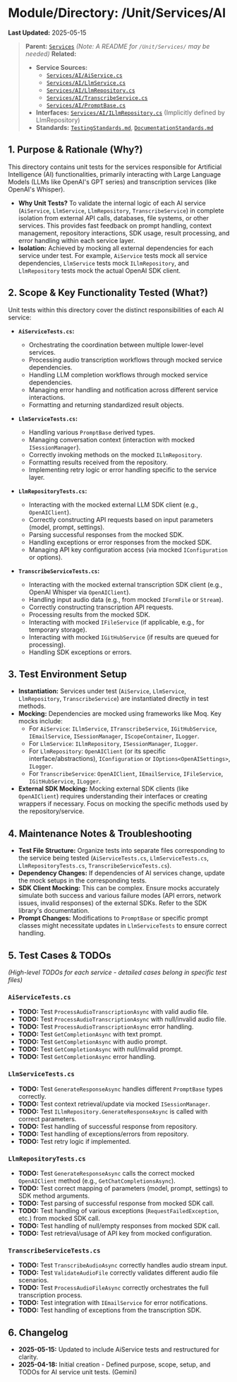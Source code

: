 # Module/Directory: /Unit/Services/AI

**Last Updated:** 2025-05-15

> **Parent:** [`Services`](../README.md)
> *(Note: A README for `/Unit/Services/` may be needed)*
> **Related:**
> * **Service Sources:**
>   * [`Services/AI/AiService.cs`](../../../../Zarichney.Server/Services/AI/AiService.cs)
>   * [`Services/AI/LlmService.cs`](../../../../Zarichney.Server/Services/AI/LlmService.cs)
>   * [`Services/AI/LlmRepository.cs`](../../../../Zarichney.Server/Services/AI/LlmRepository.cs)
>   * [`Services/AI/TranscribeService.cs`](../../../../Zarichney.Server/Services/AI/TranscribeService.cs)
>   * [`Services/AI/PromptBase.cs`](../../../../Zarichney.Server/Services/AI/PromptBase.cs)
> * **Interfaces:** [`Services/AI/ILlmRepository.cs`](../../../../Zarichney.Server/Services/AI/ILlmRepository.cs) (Implicitly defined by LlmRepository)
> * **Standards:** [`TestingStandards.md`](../../../../Docs/Standards/TestingStandards.md), [`DocumentationStandards.md`](../../../../Docs/Development/DocumentationStandards.md)

## 1. Purpose & Rationale (Why?)

This directory contains unit tests for the services responsible for Artificial Intelligence (AI) functionalities, primarily interacting with Large Language Models (LLMs like OpenAI's GPT series) and transcription services (like OpenAI's Whisper).

* **Why Unit Tests?** To validate the internal logic of each AI service (`AiService`, `LlmService`, `LlmRepository`, `TranscribeService`) in complete isolation from external API calls, databases, file systems, or other services. This provides fast feedback on prompt handling, context management, repository interactions, SDK usage, result processing, and error handling within each service layer.
* **Isolation:** Achieved by mocking all external dependencies for each service under test. For example, `AiService` tests mock all service dependencies, `LlmService` tests mock `ILlmRepository`, and `LlmRepository` tests mock the actual OpenAI SDK client.

## 2. Scope & Key Functionality Tested (What?)

Unit tests within this directory cover the distinct responsibilities of each AI service:

* **`AiServiceTests.cs`:**
    * Orchestrating the coordination between multiple lower-level services.
    * Processing audio transcription workflows through mocked service dependencies.
    * Handling LLM completion workflows through mocked service dependencies.
    * Managing error handling and notification across different service interactions.
    * Formatting and returning standardized result objects.

* **`LlmServiceTests.cs`:**
    * Handling various `PromptBase` derived types.
    * Managing conversation context (interaction with mocked `ISessionManager`).
    * Correctly invoking methods on the mocked `ILlmRepository`.
    * Formatting results received from the repository.
    * Implementing retry logic or error handling specific to the service layer.

* **`LlmRepositoryTests.cs`:**
    * Interacting with the mocked external LLM SDK client (e.g., `OpenAIClient`).
    * Correctly constructing API requests based on input parameters (model, prompt, settings).
    * Parsing successful responses from the mocked SDK.
    * Handling exceptions or error responses from the mocked SDK.
    * Managing API key configuration access (via mocked `IConfiguration` or options).

* **`TranscribeServiceTests.cs`:**
    * Interacting with the mocked external transcription SDK client (e.g., OpenAI Whisper via `OpenAIClient`).
    * Handling input audio data (e.g., from mocked `IFormFile` or `Stream`).
    * Correctly constructing transcription API requests.
    * Processing results from the mocked SDK.
    * Interacting with mocked `IFileService` (if applicable, e.g., for temporary storage).
    * Interacting with mocked `IGitHubService` (if results are queued for processing).
    * Handling SDK exceptions or errors.

## 3. Test Environment Setup

* **Instantiation:** Services under test (`AiService`, `LlmService`, `LlmRepository`, `TranscribeService`) are instantiated directly in test methods.
* **Mocking:** Dependencies are mocked using frameworks like Moq. Key mocks include:
    * For `AiService`: `ILlmService`, `ITranscribeService`, `IGitHubService`, `IEmailService`, `ISessionManager`, `IScopeContainer`, `ILogger`.
    * For `LlmService`: `ILlmRepository`, `ISessionManager`, `ILogger`.
    * For `LlmRepository`: `OpenAIClient` (or its specific interface/abstractions), `IConfiguration` or `IOptions<OpenAISettings>`, `ILogger`.
    * For `TranscribeService`: `OpenAIClient`, `IEmailService`, `IFileService`, `IGitHubService`, `ILogger`.
* **External SDK Mocking:** Mocking external SDK clients (like `OpenAIClient`) requires understanding their interfaces or creating wrappers if necessary. Focus on mocking the specific methods used by the repository/service.

## 4. Maintenance Notes & Troubleshooting

* **Test File Structure:** Organize tests into separate files corresponding to the service being tested (`AiServiceTests.cs`, `LlmServiceTests.cs`, `LlmRepositoryTests.cs`, `TranscribeServiceTests.cs`).
* **Dependency Changes:** If dependencies of AI services change, update the mock setups in the corresponding tests.
* **SDK Client Mocking:** This can be complex. Ensure mocks accurately simulate both success and various failure modes (API errors, network issues, invalid responses) of the external SDKs. Refer to the SDK library's documentation.
* **Prompt Changes:** Modifications to `PromptBase` or specific prompt classes might necessitate updates in `LlmServiceTests` to ensure correct handling.

## 5. Test Cases & TODOs

*(High-level TODOs for each service - detailed cases belong in specific test files)*

### `AiServiceTests.cs`
* **TODO:** Test `ProcessAudioTranscriptionAsync` with valid audio file.
* **TODO:** Test `ProcessAudioTranscriptionAsync` with null/invalid audio file.
* **TODO:** Test `ProcessAudioTranscriptionAsync` error handling.
* **TODO:** Test `GetCompletionAsync` with text prompt.
* **TODO:** Test `GetCompletionAsync` with audio prompt.
* **TODO:** Test `GetCompletionAsync` with null/invalid prompt.
* **TODO:** Test `GetCompletionAsync` error handling.

### `LlmServiceTests.cs`
* **TODO:** Test `GenerateResponseAsync` handles different `PromptBase` types correctly.
* **TODO:** Test context retrieval/update via mocked `ISessionManager`.
* **TODO:** Test `ILlmRepository.GenerateResponseAsync` is called with correct parameters.
* **TODO:** Test handling of successful response from repository.
* **TODO:** Test handling of exceptions/errors from repository.
* **TODO:** Test retry logic if implemented.

### `LlmRepositoryTests.cs`
* **TODO:** Test `GenerateResponseAsync` calls the correct mocked `OpenAIClient` method (e.g., `GetChatCompletionsAsync`).
* **TODO:** Test correct mapping of parameters (model, prompt, settings) to SDK method arguments.
* **TODO:** Test parsing of successful response from mocked SDK call.
* **TODO:** Test handling of various exceptions (`RequestFailedException`, etc.) from mocked SDK call.
* **TODO:** Test handling of null/empty responses from mocked SDK call.
* **TODO:** Test retrieval/usage of API key from mocked configuration.

### `TranscribeServiceTests.cs`
* **TODO:** Test `TranscribeAudioAsync` correctly handles audio stream input.
* **TODO:** Test `ValidateAudioFile` correctly validates different audio file scenarios.
* **TODO:** Test `ProcessAudioFileAsync` correctly orchestrates the full transcription process.
* **TODO:** Test integration with `IEmailService` for error notifications.
* **TODO:** Test handling of exceptions from the transcription SDK.

## 6. Changelog

* **2025-05-15:** Updated to include AiService tests and restructured for clarity.
* **2025-04-18:** Initial creation - Defined purpose, scope, setup, and TODOs for AI service unit tests. (Gemini)

